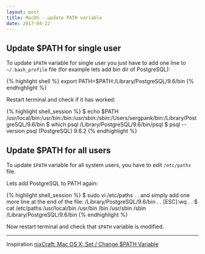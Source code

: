 ```yaml
---
layout: post
title: MacOS - update PATH variable
date: 2017-04-22
---
```


## Update $PATH for single user ##

To update `$PATH` variable for single user you just have to add one line to `~/.bash_profile` file (for example lets add bin dir of PostgreSQL):

{% highlight shell %}
export PATH=$PATH:/Library/PostgreSQL/9.6/bin
{% endhighlight %}

Restart terminal and check if it has worked:

{% highlight shell_session %}
$ echo $PATH
/usr/local/bin:/usr/bin:/bin:/usr/sbin:/sbin:/Users/sergpank/bin:/Library/PostgreSQL/9.6/bin
$ which psql
/Library/PostgreSQL/9.6/bin/psql
$ psql --version
psql (PostgreSQL) 9.6.2
{% endhighlight %}

## Update $PATH for all users ##

To update `$PATH` variable for all system users, you have to edit `/etc/paths` file.

Lets add PostgreSQL to PATH again:

{% highlight shell_session %}
$ sudo vi /etc/paths
.
.
and simply add one more line at the end of the file:
/Library/PostgreSQL/9.6/bin
.
.
[ESC]:wq
.
.
$ cat /etc/paths
/usr/local/bin
/usr/bin
/bin
/usr/sbin
/sbin
/Library/PostgreSQL/9.6/bin
{% endhighlight %}

Now restart terminal and check that `$PATH` variable is modified.

* * *

Inspiration [nixCraft: Mac OS X: Set / Change $PATH Variable][nixCraft article]

[nixCraft article]: https://www.cyberciti.biz/faq/appleosx-bash-unix-change-set-path-environment-variable/